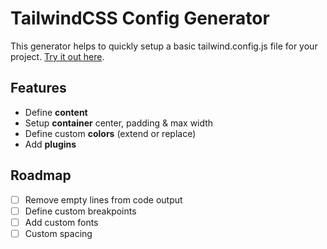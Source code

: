 # TailwindCSS Config Generator

This generator helps to quickly setup a basic tailwind.config.js file for your project.
[Try it out here](https://sanderjanssen.dev/tailwindconfig/).

## Features

-   Define **content**
-   Setup **container** center, padding & max width
-   Define custom **colors** (extend or replace)
-   Add **plugins**

## Roadmap

-   [ ] Remove empty lines from code output
-   [ ] Define custom breakpoints
-   [ ] Add custom fonts
-   [ ] Custom spacing
